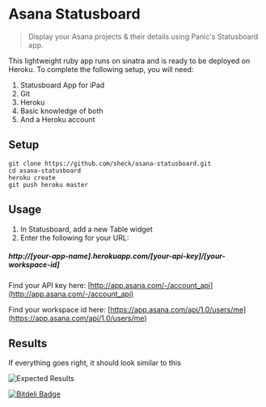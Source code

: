Asana Statusboard
=================

> Display your Asana projects &amp; their details using Panic's Statusboard app.

This lightweight ruby app runs on sinatra and is ready to be deployed on Heroku. To complete the following setup, you will need:

1. Statusboard App for iPad
2. Git
2. Heroku
3. Basic knowledge of both
4. And a Heroku account

Setup
----

    git clone https://github.com/sheck/asana-statusboard.git
    cd asana-statusboard
    heroku create
    git push heroku master
    
Usage
-----

1. In Statusboard, add a new Table widget
2. Enter the following for your URL:

##### http://[your-app-name].herokuapp.com/[your-api-key]/[your-workspace-id]

Find your API key here: [http://app.asana.com/-/account_api](http://app.asana.com/-/account_api)

Find your workspace id here: [https://app.asana.com/api/1.0/users/me](https://app.asana.com/api/1.0/users/me)

Results
-------

If everything goes right, it should look similar to this

![Expected Results](http://f.cl.ly/items/1S2o0B061a0e0r1N2G0P/photo.JPG)


[![Bitdeli Badge](https://d2weczhvl823v0.cloudfront.net/sheck/asana-statusboard/trend.png)](https://bitdeli.com/free "Bitdeli Badge")

